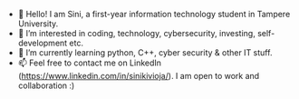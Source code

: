 - 👋 Hello! I am Sini, a first-year information technology student in Tampere University. 
- 👀 I’m interested in coding, technology, cybersecurity, investing, self-development etc.
- 🌱 I’m currently learning python, C++, cyber security & other IT stuff.
- 📫 Feel free to contact me on LinkedIn (https://www.linkedin.com/in/sinikivioja/). I am open to work and collaboration :)
